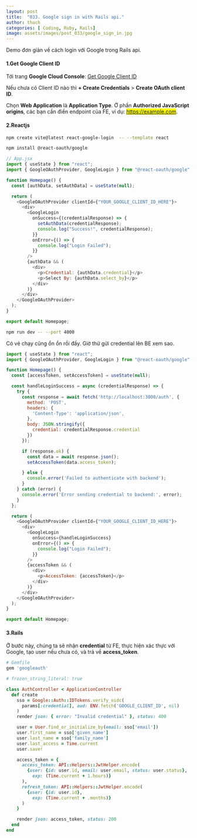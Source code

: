 ```yaml
---
layout: post
title:  "033. Google sign in with Rails api."
author: thach
categories: [ Coding, Ruby, Rails]
image: assets/images/post_033/google_sign_in.jpg
---
```

Demo đơn giản về cách login với Google trong Rails api.
#### 1.Get Google Client ID
Tới trang **Google Cloud Console**: [Get Google Client ID](https://console.cloud.google.com/apis/credentials)

Nếu chưa có Client ID nào thì **+ Create Credentials** > **Create OAuth client ID**.

Chọn **Web Application** là **Application Type**. Ở phần **Authorized JavaScript origins**, các bạn cần điền endpoint của FE, ví dụ: <mark>https://example.com</mark>.

#### 2.Reactjs
```sh
npm create vite@latest react-google-login  -- --template react
```
```sh
npm install @react-oauth/google
```
```js
// App.jsx
import { useState } from "react";
import { GoogleOAuthProvider, GoogleLogin } from "@react-oauth/google";

function Homepage() {
  const [authData, setAuthData] = useState(null);

  return (
    <GoogleOAuthProvider clientId={"YOUR_GOOGLE_CLIENT_ID_HERE"}>
      <div>
        <GoogleLogin
          onSuccess={(credentialResponse) => {
            setAuthData(credentialResponse);
            console.log("Success!", credentialResponse);
          }}
          onError={() => {
            console.log("Login Failed");
          }}
        />
        {authData && (
          <div>
            <p>Credential: {authData.credential}</p>
            <p>Select By: {authData.select_by}</p>
          </div>
        )}
      </div>
    </GoogleOAuthProvider>
  );
}

export default Homepage;
```
```sh
npm run dev -- --port 4000
```

Có vẻ chạy cũng ổn ổn rồi đấy. Giờ thử gửi credential lên BE xem sao.

```js
import { useState } from "react";
import { GoogleOAuthProvider, GoogleLogin } from "@react-oauth/google";

function Homepage() {
  const [accessToken, setAccessToken] = useState(null);

  const handleLoginSuccess = async (credentialResponse) => {
    try {
      const response = await fetch('http://localhost:3000/auth', {
        method: 'POST',
        headers: {
          'Content-Type': 'application/json',
        },
        body: JSON.stringify({
          credential: credentialResponse.credential
        })
      });

      if (response.ok) {
        const data = await response.json();
        setAccessToken(data.access_token);

      } else {
        console.error('Failed to authenticate with backend');
      }
    } catch (error) {
      console.error('Error sending credential to backend:', error);
    }
  };

  return (
    <GoogleOAuthProvider clientId={"YOUR_GOOGLE_CLIENT_ID_HERE"}>
      <div>
        <GoogleLogin
          onSuccess={handleLoginSuccess}
          onError={() => {
            console.log("Login Failed");
          }}
        />
        {accessToken && (
          <div>
            <p>AccessToken: {accessToken}</p>
          </div>
        )}
      </div>
    </GoogleOAuthProvider>
  );
}

export default Homepage;
```

#### 3.Rails
Ở bước này, chúng ta sẽ nhận **credential** từ FE, thực hiện xác thực với Google, tạo user nếu chưa có, và trả về **access_token**.
```sh
# Gemfile
gem 'googleauth'
```
```ruby
# frozen_string_literal: true

class AuthController < ApplicationController
  def create
    sso = Google::Auth::IDTokens.verify_oidc(
      params[:credential], aud: ENV.fetch('GOOGLE_CLIENT_ID', nil)
    )
    render json: { error: "Invalid credential" }, status: 400

    user = User.find_or_initialize_by(email: sso['email'])
    user.first_name = sso['given_name']
    user.last_name = sso['family_name']
    user.last_access = Time.current
    user.save!

    access_token = {
      access_token: API::Helpers::JwtHelper.encode(
        {user: {id: user.id, email: user.email, status: user.status},
          exp: (Time.current + 1.hours)}
      ),
      refresh_token: API::Helpers::JwtHelper.encode(
        {user: {id: user.id},
          exp: (Time.current + .months)}
      )
    }

    render json: access_token, status: 200
  end
end
```
